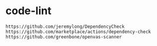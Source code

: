 # code-lint

`https://github.com/jeremylong/DependencyCheck`
`https://github.com/marketplace/actions/dependency-check`
`https://github.com/greenbone/openvas-scanner`

